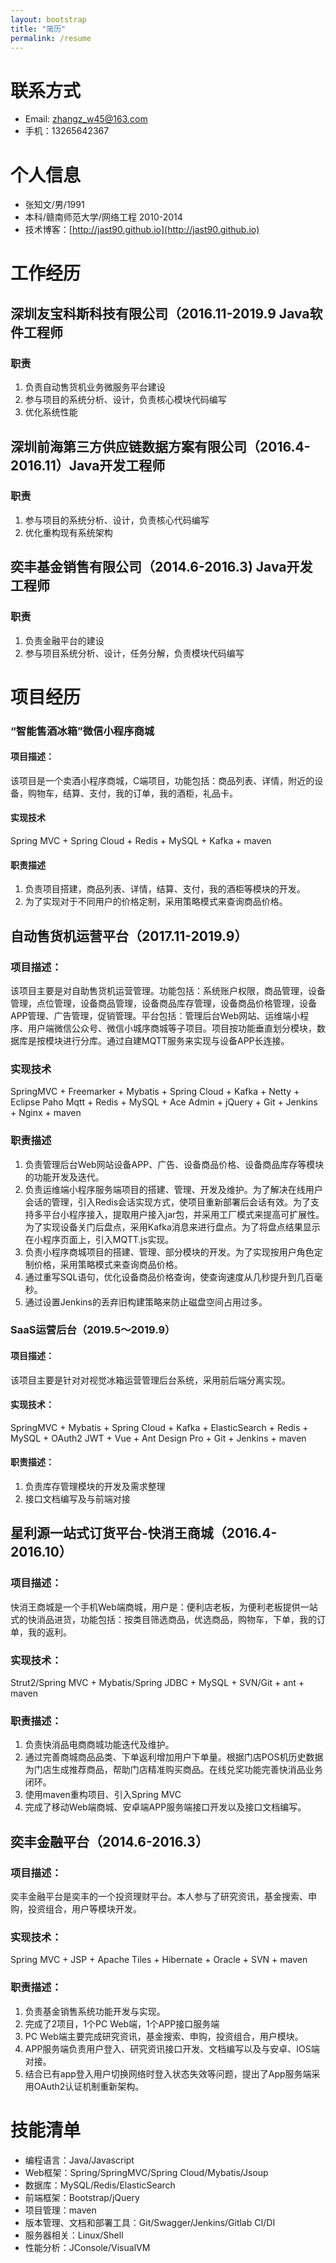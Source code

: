 ```yaml
---
layout: bootstrap
title: "简历"
permalink: /resume
---
```

# 联系方式

- Email: zhangz_w45@163.com
- 手机：13265642367

# 个人信息

- 张知文/男/1991
- 本科/赣南师范大学/网络工程 2010-2014
- 技术博客：[http://jast90.github.io](http://jast90.github.io)

# 工作经历
## 深圳友宝科斯科技有限公司（2016.11-2019.9 Java软件工程师
### 职责
1. 负责自动售货机业务微服务平台建设
2. 参与项目的系统分析、设计，负责核心模块代码编写
3. 优化系统性能

## 深圳前海第三方供应链数据方案有限公司（2016.4-2016.11）Java开发工程师
### 职责
1. 参与项目的系统分析、设计，负责核心代码编写
3. 优化重构现有系统架构

## 奕丰基金销售有限公司（2014.6-2016.3) Java开发工程师
### 职责
1. 负责金融平台的建设
2. 参与项目系统分析、设计，任务分解，负责模块代码编写

# 项目经历


### “智能售酒冰箱”微信小程序商城
#### 项目描述：
该项目是一个卖酒小程序商城，C端项目，功能包括：商品列表、详情，附近的设备，购物车，结算、支付，我的订单，我的酒柜，礼品卡。
#### 实现技术
Spring MVC + Spring Cloud + Redis + MySQL + Kafka + maven
#### 职责描述
1. 负责项目搭建，商品列表、详情，结算、支付，我的酒柜等模块的开发。
2. 为了实现对于不同用户的价格定制，采用策略模式来查询商品价格。

## 自动售货机运营平台（2017.11-2019.9）
### 项目描述：
该项目主要是对自助售货机运营管理。功能包括：系统账户权限，商品管理，设备管理，点位管理，设备商品管理，设备商品库存管理，设备商品价格管理，设备APP管理、广告管理，促销管理。平台包括：管理后台Web网站、运维端小程序、用户端微信公众号、微信小城序商城等子项目。项目按功能垂直划分模块，数据库是按模块进行分库。通过自建MQTT服务来实现与设备APP长连接。
### 实现技术
SpringMVC + Freemarker + Mybatis + Spring Cloud + Kafka + Netty + Eclipse Paho Mqtt + Redis + MySQL + Ace Admin + jQuery  + Git + Jenkins + Nginx + maven
### 职责描述
1. 负责管理后台Web网站设备APP、广告、设备商品价格、设备商品库存等模块的功能开发及迭代。
2. 负责运维端小程序服务端项目的搭建、管理、开发及维护。为了解决在线用户会话的管理，引入Redis会话实现方式，使项目重新部署后会话有效。为了支持多平台小程序接入，提取用户接入jar包，并采用工厂模式来提高可扩展性。为了实现设备关门后盘点，采用Kafka消息来进行盘点。为了将盘点结果显示在小程序页面上，引入MQTT.js实现。
3. 负责小程序商城项目的搭建、管理、部分模块的开发。为了实现按用户角色定制价格，采用策略模式来查询商品价格。
4. 通过重写SQL语句，优化设备商品价格查询，使查询速度从几秒提升到几百毫秒。
5. 通过设置Jenkins的丢弃旧构建策略来防止磁盘空间占用过多。


### SaaS运营后台（2019.5～2019.9）
#### 项目描述：
该项目主要是针对对视觉冰箱运营管理后台系统，采用前后端分离实现。
#### 实现技术：
SpringMVC + Mybatis + Spring Cloud + Kafka + ElasticSearch + Redis + MySQL + OAuth2 JWT + Vue + Ant Design Pro + Git + Jenkins + maven
#### 职责描述：
1. 负责库存管理模块的开发及需求整理
2. 接口文档编写及与前端对接


## 星利源一站式订货平台-快消王商城（2016.4-2016.10）
### 项目描述：
快消王商城是一个手机Web端商城，用户是：便利店老板，为便利老板提供一站式的快消品进货，功能包括：按类目筛选商品，优选商品，购物车，下单，我的订单，我的返利。
### 实现技术：
Strut2/Spring MVC + Mybatis/Spring JDBC + MySQL + SVN/Git + ant + maven
### 职责描述：
1. 负责快消品电商商城功能迭代及维护。
2. 通过完善商城商品品类、下单返利增加用户下单量。根据门店POS机历史数据为门店生成推荐商品，帮助门店精准购买商品。在线兑奖功能完善快消品业务闭环。
3. 使用maven重构项目、引入Spring MVC
4. 完成了移动Web端商城、安卓端APP服务端接口开发以及接口文档编写。

## 奕丰金融平台（2014.6-2016.3）
### 项目描述：
奕丰金融平台是奕丰的一个投资理财平台。本人参与了研究资讯，基金搜索、申购，投资组合，用户等模块开发。
### 实现技术：
Spring MVC + JSP + Apache Tiles + Hibernate + Oracle + SVN + maven
### 职责描述：
1. 负责基金销售系统功能开发与实现。
2. 完成了2项目，1个PC Web端，1个APP接口服务端
3. PC Web端主要完成研究资讯，基金搜索、申购，投资组合，用户模块。
4. APP服务端负责用户登入、研究资讯接口开发、文档编写以及与安卓、IOS端对接。
5. 结合已有app登入用户切换网络时登入状态失效等问题，提出了App服务端采用OAuth2认证机制重新架构。

# 技能清单
- 编程语言：Java/Javascript
- Web框架：Spring/SpringMVC/Spring Cloud/Mybatis/Jsoup
- 数据库：MySQL/Redis/ElasticSearch
- 前端框架：Bootstrap/jQuery
- 项目管理：maven
- 版本管理、文档和部署工具：Git/Swagger/Jenkins/Gitlab CI/DI
- 服务器相关：Linux/Shell
- 性能分析：JConsole/VisualVM
